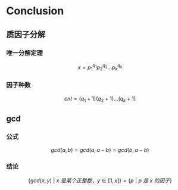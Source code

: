 # Conclusion

## 质因子分解

### 唯一分解定理

$$
x = p_1^{q_1} p_2^{q_2} ... p_k^{q_k}
$$



### 因子种数

$$
cnt = (q_1 + 1) (q_2 + 1) ... (q_k + 1)
$$



## gcd

### 公式

$$
gcd(a, b) = gcd(a, a-b) = gcd(b, a-b)
$$

### 结论

$$
\{gcd(x,y)\ |\ x\ 是某个正整数， y\in[1,x]\} = \{p\ |\ p\ 是\ x\ 的因子\}
$$

